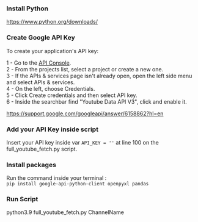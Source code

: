 ### Install Python
https://www.python.org/downloads/ 

### Create Google API Key

To create your application's API key:

1 - Go to the [API Console](https://console.cloud.google.com/welcome?project=scrapcomplo).\
2 - From the projects list, select a project or create a new one.\
3 - If the APIs & services page isn't already open, open the left side menu and select APIs & services.\
4 - On the left, choose Credentials.\
5 - Click Create credentials and then select API key. \
6 - Inside the searchbar find "Youtube Data API V3", click and enable it.

https://support.google.com/googleapi/answer/6158862?hl=en 

### Add your API Key inside script

Insert your API key inside var `API_KEY = ''` at line 100 on the full_youtube_fetch.py script. 

### Install packages
Run the command inside your terminal :\
```pip install google-api-python-client openpyxl pandas``` 


### Run Script
python3.9 full_youtube_fetch.py ChannelName
